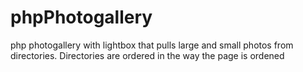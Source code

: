 phpPhotogallery
===============

php photogallery with lightbox that pulls large and small photos from directories. Directories are ordered in the way the page is ordened

